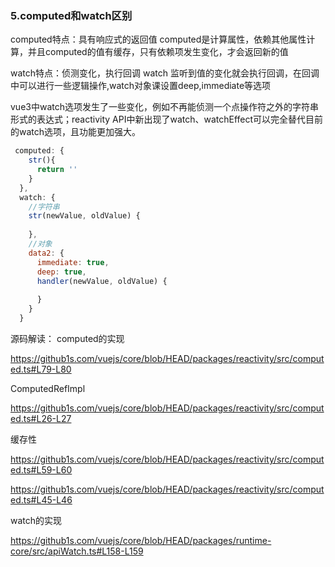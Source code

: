 ### 5.computed和watch区别
computed特点：具有响应式的返回值
computed是计算属性，依赖其他属性计算，并且computed的值有缓存，只有依赖项发生变化，才会返回新的值

watch特点：侦测变化，执行回调
watch 监听到值的变化就会执行回调，在回调中可以进行一些逻辑操作,watch对象课设置deep,immediate等选项

vue3中watch选项发生了一些变化，例如不再能侦测一个点操作符之外的字符串形式的表达式；reactivity API中新出现了watch、watchEffect可以完全替代目前的watch选项，且功能更加强大。

```js
 computed: {
    str(){
      return ''
    }
  },
  watch: {
    //字符串
    str(newValue, oldValue) {
      
    },
    //对象
    data2: {
      immediate: true,
      deep: true,
      handler(newValue, oldValue) {
        
      }
    }
  }
```
源码解读：
computed的实现

https://github1s.com/vuejs/core/blob/HEAD/packages/reactivity/src/computed.ts#L79-L80

ComputedRefImpl

https://github1s.com/vuejs/core/blob/HEAD/packages/reactivity/src/computed.ts#L26-L27

缓存性

https://github1s.com/vuejs/core/blob/HEAD/packages/reactivity/src/computed.ts#L59-L60

https://github1s.com/vuejs/core/blob/HEAD/packages/reactivity/src/computed.ts#L45-L46

watch的实现

https://github1s.com/vuejs/core/blob/HEAD/packages/runtime-core/src/apiWatch.ts#L158-L159